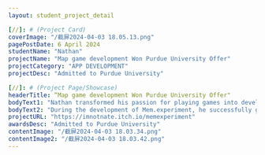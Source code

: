```yaml
---
layout: student_project_detail

[//]: # (Project Card)
coverImage: "/截屏2024-04-03 18.05.13.png"
pagePostDate: 6 April 2024
studentName: "Nathan"
projectName: "Map game development Won Purdue University Offer"
projectCategory: "APP DEVELOPMENT"
projectDesc: "Admitted to Purdue University"

[//]: # (Project Page/Showcase)
headerTitle: “Map game development Won Purdue University Offer"
bodyText1: "Nathan transformed his passion for playing games into developing them, embarking on a journey of game innovation. Faced with the challenge of creating large-scale game maps, he employed Answer Set Programming (ASP) — an advanced technology capable of automatically generating maps."
bodyText2: "During the development of Mem.experiment, he successfully generated 10,000 unique levels, identified and solved program issues through data analysis, making the game thoroughly enjoyable!"
projectURL: "https://imnotnate.itch.io/memexperiment"
awardsDesc: "Admitted to Purdue University"
contentImage: "/截屏2024-04-03 18.03.34.png"
contentImage2: "/截屏2024-04-03 18.03.42.png"
---
```

